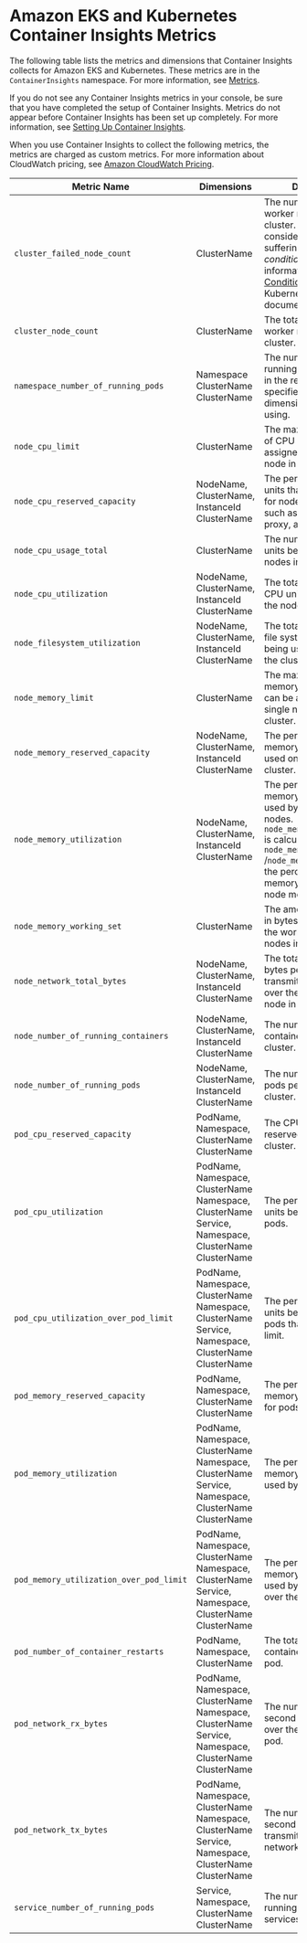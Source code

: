 # Amazon EKS and Kubernetes Container Insights Metrics<a name="Container-Insights-metrics-EKS"></a>

The following table lists the metrics and dimensions that Container Insights collects for Amazon EKS and Kubernetes\. These metrics are in the `ContainerInsights` namespace\. For more information, see [Metrics](cloudwatch_concepts.md#Metric)\.

If you do not see any Container Insights metrics in your console, be sure that you have completed the setup of Container Insights\. Metrics do not appear before Container Insights has been set up completely\. For more information, see [Setting Up Container Insights](deploy-container-insights.md)\.

When you use Container Insights to collect the following metrics, the metrics are charged as custom metrics\. For more information about CloudWatch pricing, see [Amazon CloudWatch Pricing](https://aws.amazon.com/cloudwatch/pricing/)\. 


| Metric Name | Dimensions | Description | 
| --- | --- | --- | 
|  `cluster_failed_node_count` |  ClusterName  |  The number of failed worker nodes in the cluster\. A node is considered failed if it is suffering from any *node conditions*\. For more information, see [Conditions](https://kubernetes.io/docs/concepts/architecture/nodes/#condition) in the Kubernetes documentation\.  | 
|  `cluster_node_count` |  ClusterName  |  The total number of worker nodes in the cluster\.  | 
|  `namespace_number_of_running_pods` |  Namespace ClusterName ClusterName  |  The number of pods running per namespace in the resource that is specified by the dimensions that you're using\.  | 
|  `node_cpu_limit` |  ClusterName  |  The maximum number of CPU units that can be assigned to a single node in this cluster\.  | 
|  `node_cpu_reserved_capacity` |  NodeName, ClusterName, InstanceId ClusterName  |  The percentage of CPU units that are reserved for node components, such as kubelet, kube\-proxy, and Docker\.  | 
|  `node_cpu_usage_total` |  ClusterName  |  The number of CPU units being used on the nodes in the cluster\.  | 
|  `node_cpu_utilization` |  NodeName, ClusterName, InstanceId ClusterName  |  The total percentage of CPU units being used on the nodes in the cluster\.  | 
|  `node_filesystem_utilization` |  NodeName, ClusterName, InstanceId ClusterName  |  The total percentage of file system capacity being used on nodes in the cluster\.  | 
|  `node_memory_limit` |  ClusterName  |  The maximum amount of memory, in bytes, that can be assigned to a single node in this cluster\.  | 
|  `node_memory_reserved_capacity` |  NodeName, ClusterName, InstanceId ClusterName  |  The percentage of memory currently being used on the nodes in the cluster\.  | 
|  `node_memory_utilization`  |  NodeName, ClusterName, InstanceId ClusterName  |  The percentage of memory currently being used by the node or nodes\. `node_memory_utilization` is calculated by `node_memory_working_set` /`node_memory_limit`\. It is the percentage of node memory usage over the node memory limitation\.  | 
|  `node_memory_working_set` |  ClusterName  |  The amount of memory, in bytes, being used in the working set of the nodes in the cluster\.  | 
|  `node_network_total_bytes` |  NodeName, ClusterName, InstanceId ClusterName  |  The total number of bytes per second transmitted and received over the network per node in a cluster\.  | 
|  `node_number_of_running_containers` |  NodeName, ClusterName, InstanceId ClusterName  |  The number of running containers per node in a cluster\.  | 
|  `node_number_of_running_pods` |  NodeName, ClusterName, InstanceId ClusterName  |  The number of running pods per node in a cluster\.  | 
|  `pod_cpu_reserved_capacity` |  PodName, Namespace, ClusterName ClusterName  |  The CPU capacity that is reserved per pod in a cluster\.  | 
|  `pod_cpu_utilization` |  PodName, Namespace, ClusterName Namespace, ClusterName Service, Namespace, ClusterName ClusterName  |  The percentage of CPU units being used by pods\.  | 
|  `pod_cpu_utilization_over_pod_limit` |  PodName, Namespace, ClusterName Namespace, ClusterName Service, Namespace, ClusterName ClusterName  |  The percentage of CPU units being used by pods that is over the pod limit\.  | 
|  `pod_memory_reserved_capacity` |  PodName, Namespace, ClusterName ClusterName  |  The percentage of memory that is reserved for pods\.  | 
|  `pod_memory_utilization` |  PodName, Namespace, ClusterName Namespace, ClusterName Service, Namespace, ClusterName ClusterName  |  The percentage of memory currently being used by the pod or pods\.  | 
|  `pod_memory_utilization_over_pod_limit` |  PodName, Namespace, ClusterName Namespace, ClusterName Service, Namespace, ClusterName ClusterName  |  The percentage of memory that is being used by pods that is over the pod limit\.  | 
|  `pod_number_of_container_restarts` |  PodName, Namespace, ClusterName  |  The total number of container restarts in a pod\.  | 
|  `pod_network_rx_bytes` |  PodName, Namespace, ClusterName Namespace, ClusterName Service, Namespace, ClusterName ClusterName  |  The number of bytes per second being received over the network by the pod\.  | 
|  `pod_network_tx_bytes` |  PodName, Namespace, ClusterName Namespace, ClusterName Service, Namespace, ClusterName ClusterName  |  The number of bytes per second being transmitted over the network by the pod\.  | 
|  `service_number_of_running_pods` |  Service, Namespace, ClusterName ClusterName  |  The number of pods running the service or services in the cluster\.  | 